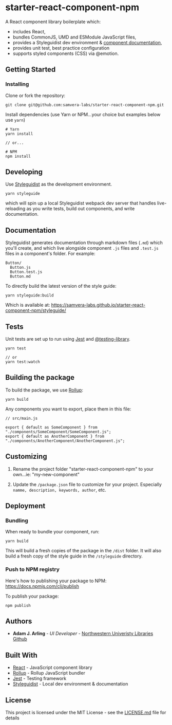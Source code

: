 # starter-react-component-npm

A React component library boilerplate which:

- includes React,
- bundles CommonJS, UMD and ESModule JavaScript files,
- provides a Styleguidist dev environment &amp; [component documentation](https://samvera-labs.github.io/starter-react-component-npm/styleguide/),
- provides unit test, best practice configuration
- supports styled components (CSS) via @emotion.

## Getting Started

### Installing

Clone or fork the repository:

```
git clone git@github.com:samvera-labs/starter-react-component-npm.git
```

Install dependencies (use Yarn or NPM...your choice but examples below use `yarn`)

```
# Yarn
yarn install

// or...

# NPM
npm install
```

## Developing

Use [Styleguidist](https://react-styleguidist.js.org/) as the development environment.

```
yarn styleguide
```

which will spin up a local Styleguidist webpack dev server that handles live-reloading as you write tests, build out components, and write documentation.

## Documentation

Styleguidist generates documentation through markdown files (`.md`) which you'll create, and which live alongside component `.js` files and `.test.js` files in a component's folder. For example:

```
Button/
  Button.js
  Button.test.js
  Button.md
```

To directly build the latest version of the style guide:

```
yarn styleguide:build
```

Which is available at: https://samvera-labs.github.io/starter-react-component-npm/styleguide/

## Tests

Unit tests are set up to run using [Jest](https://jestjs.io/) and [@testing-library](https://testing-library.com/).

```
yarn test

// or
yarn test:watch
```

## Building the package

To build the package, we use [Rollup](https://rollupjs.org/):

```
yarn build
```

Any components you want to export, place them in this file:

```
// src/main.js

export { default as SomeComponent } from "./components/SomeComponent/SomeComponent.js";
export { default as AnotherComponent } from "./components/AnotherComponent/AnotherComponent.js";
```

## Customizing

1. Rename the project folder "starter-react-component-npm" to your own...ie: "my-new-component"

2. Update the `/package.json` file to customize for your project. Especially `namme, description, keywords, author`, etc.

## Deployment

### Bundling

When ready to bundle your component, run:

```
yarn build
```

This will build a fresh copies of the package in the `/dist` folder. It will also build a fresh copy of the style guide in the `/styleguide` directory.

### Push to NPM registry

Here's how to publishing your package to NPM:
https://docs.npmjs.com/cli/publish

To publish your package:

```
npm publish
```

## Authors

- **Adam J. Arling** - _UI Developer_ - [Northwestern Univeristy Libraries](https://github.com/nulib) [Github](https://github.com/adamjarling)

## Built With

- [React](https://reactjs.org/) - JavaScript component library
- [Rollup](https://rollupjs.org/) - Rollup JavaScript bundler
- [Jest](https://jestjs.io/) - Testing framework
- [Styleguidist](https://react-styleguidist.js.org/) - Local dev environment &amp; documentation

## License

This project is licensed under the MIT License - see the [LICENSE.md](LICENSE.md) file for details
